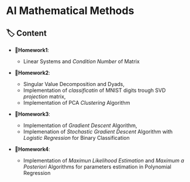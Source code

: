 # AI Mathematical Methods

## 🏷️ Content
- 📓**Homework1**:
  * Linear Systems and *Condition Number* of Matrix
  
- 📓**Homework2**:
  * Singular Value Decomposition and Dyads,
  * Implementation of *classificatin* of MNIST digits trough SVD *projection* matrix,
  * Implementation of PCA *Clustering* Algorithm
 
- 📓**Homework3**:
  * Implementation of *Gradient Descent* Algorithm,
  * Implemenation of *Stochastic Gradient Descent* Algorithm with *Logistic Regression* for Binary Classification
 
- 📓**Homework4**:
  * Implementation of *Maximun Likelihood Estimation* and *Maximum a Posteriori* Algorithms for parameters estimation in Polynomial Regression
